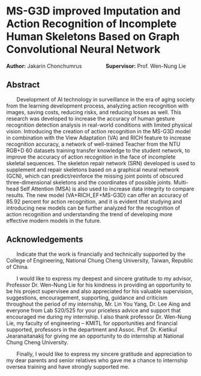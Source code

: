 # MS-G3D improved Imputation and Action Recognition of Incomplete Human Skeletons Based on Graph Convolutional Neural Network
**Author:** Jakarin Chonchumrus      **Supervisor:** Prof. Wen-Nung Lie

## Abstract

&nbsp;&nbsp;&nbsp;&nbsp;&nbsp;&nbsp; Development of AI technology in surveillance in the era of aging society from the learning development process, analyzing action recognition with images, saving costs, reducing risks, and reducing losses as well. This research was developed to increase the accuracy of human gesture recognition detection analysis in real-world conditions with limited physical vision. Introducing the creation of action recognition in the MS-G3D model in combination with the View Adaptation (VA) and RICH feature to increase recognition accuracy, a network of well-trained Teacher from the NTU RGB+D 60 datasets training transfer knowledge to the student network, to improve the accuracy of action recognition in the face of incomplete skeletal sequences. The skeleton repair network (SRN) developed is used to supplement and repair skeletons based on a graphical neural network (GCN), which can predict/reinforce the missing joint points of obscured three-dimensional skeletons and the coordinates of possible joints. Multi-head Self Attention (MSA) is also used to increase data integrity to compare results. The new model (VA+RICH_EF+MS-G3D) can offer an accuracy of 85.92 percent for action recognition, and it is evident that studying and introducing new models can be further analyzed for the recognition of action recognition and understanding the trend of developing more effective modern models in the future.

## Acknowledgements
&nbsp;&nbsp;&nbsp;&nbsp;&nbsp;&nbsp; Indicate that the work is financially and technically supported by the College of Engineering, National Chung Cheng University, Taiwan, Republic of China.

&nbsp;&nbsp;&nbsp;&nbsp;&nbsp;&nbsp; I would like to express my deepest and sincere gratitude to my advisor, Professor Dr. Wen-Nung Lie for his kindness in providing an opportunity to be his project supervisee and also appreciated for his valuable supervision, suggestions, encouragement, supporting, guidance and criticism throughout the period of my internship, Mr. Lin You Yang, Dr. Lee Aing and everyone from Lab 520/525 for your priceless advice and support that encouraged me during my internship. I also thank professor Dr. Wen-Nung Lie, my faculty of engineering – KMITL for opportunities and financial supported, professors in the department and Assoc. Prof. Dr. Kietikul Jearanaitanakij for giving me an opportunity to do internship at National Chung Cheng University.

&nbsp;&nbsp;&nbsp;&nbsp;&nbsp;&nbsp; Finally, I would like to express my sincere gratitude and appreciation to my dear parents and senior relatives who gave me a chance to internship oversea training and have strongly supported me.
